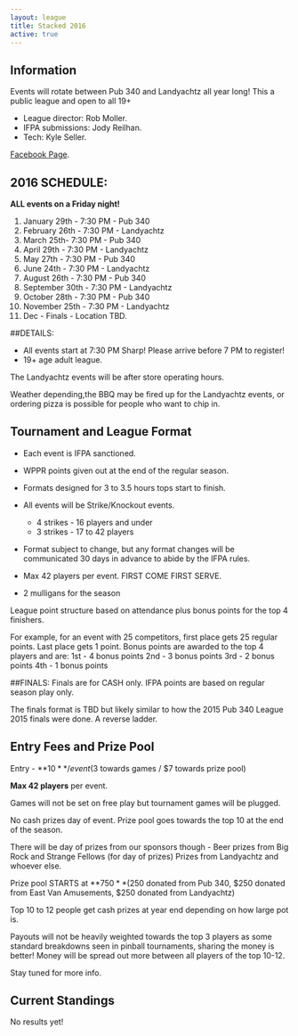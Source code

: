 ```yaml
---
layout: league
title: Stacked 2016
active: true
---
```



## Information
 
Events will rotate between Pub 340 and Landyachtz all year long! This a public league and open to all 19+

* League director: Rob Moller.
* IFPA submissions: Jody Reilhan.
* Tech: Kyle Seller.

[Facebook Page](https://www.facebook.com/groups/917834404933002/?ref=bookmarks).

## 2016 SCHEDULE:

**ALL events on a Friday night!**

1. January 29th - 7:30 PM - Pub 340
1. February 26th - 7:30 PM - Landyachtz
1. March 25th- 7:30 PM - Pub 340
1. April 29th - 7:30 PM - Landyachtz
1. May 27th - 7:30 PM - Pub 340
1. June 24th - 7:30 PM - Landyachtz
1. August 26th - 7:30 PM - Pub 340
1. September 30th - 7:30 PM - Landyachtz
1. October 28th - 7:30 PM - Pub 340
1. November 25th - 7:30 PM - Landyachtz
1. Dec - Finals - Location TBD.


##DETAILS:

* All events start at 7:30 PM Sharp! Please arrive before 7 PM to register!
* 19+ age adult league.

The Landyachtz events will be after store operating hours. 

Weather depending,the BBQ may be fired up for the Landyachtz events, or ordering pizza is possible for people who want to chip in.

## Tournament and League Format

* Each event is IFPA sanctioned.
* WPPR points given out at the end of the regular season.
* Formats designed for 3 to 3.5 hours tops start to finish. 
* All events will be Strike/Knockout events.
  * 4 strikes - 16 players and under
  * 3 strikes - 17 to 42 players
* Format subject to change, but any format changes will be communicated 30 days in advance to abide by the IFPA rules.

* Max 42 players per event. FIRST COME FIRST SERVE. 

* 2 mulligans for the season

League point structure  based on attendance plus bonus points for the top 4 finishers. 

For example, for an event with 25 competitors, first place gets 25 regular points. Last place gets 1 point. Bonus points are awarded to the top 4 players and are: 
1st - 4 bonus points
2nd - 3 bonus points
3rd - 2 bonus points
4th - 1 bonus points

##FINALS:
Finals are for CASH only. IFPA points are based on regular season play only. 

The finals format is TBD but likely similar to how the 2015 Pub 340 League 2015 finals were done. A reverse ladder.

## Entry Fees and Prize Pool

Entry - **$10** / event ($3 towards games / $7 towards prize pool)

**Max 42 players** per event. 

Games will not be set on free play but tournament games will be plugged.

No cash prizes day of event. Prize pool goes towards the top 10 at the end of the season.

There will be day of prizes from our sponsors though - Beer prizes from Big Rock and Strange Fellows (for day of prizes) Prizes from Landyachtz and whoever else.

Prize pool STARTS at **$750** ($250 donated from Pub 340, $250 donated from East Van Amusements, $250 donated from Landyachtz)

Top 10 to 12 people get cash prizes at year end depending on how large pot is. 

Payouts will not be heavily weighted towards the top 3 players as some standard breakdowns seen in pinball tournaments, sharing the money is better! Money will be spread out more between all players of the top 10-12.

Stay tuned for more info.

## Current Standings

No results yet!

